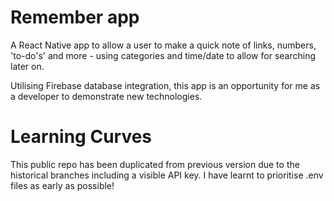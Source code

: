 # Remember app

A React Native app to allow a user to make a quick note of links, numbers, 'to-do's' and more - using categories and time/date to allow for searching later on.

Utilising Firebase database integration, this app is an opportunity for me as a developer to demonstrate new technologies.

# Learning Curves
This public repo has been duplicated from previous version due to the historical branches including a visible API key. I have learnt to prioritise .env files as early as possible! 
